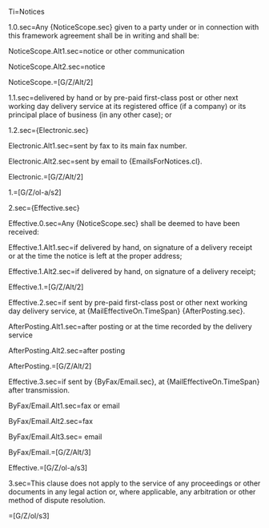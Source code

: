 Ti=Notices 

1.0.sec=Any {NoticeScope.sec} given to a party under or in connection with this framework agreement shall be in writing and shall be:

NoticeScope.Alt1.sec=notice or other communication

NoticeScope.Alt2.sec=notice

NoticeScope.=[G/Z/Alt/2]

1.1.sec=delivered by hand or by pre-paid first-class post or other next working day delivery service at its registered office (if a company) or its principal place of business (in any other case); or 

1.2.sec={Electronic.sec}

Electronic.Alt1.sec=sent by fax to its main fax number.

Electronic.Alt2.sec=sent by email to {EmailsForNotices.cl}.

Electronic.=[G/Z/Alt/2]

1.=[G/Z/ol-a/s2]

2.sec={Effective.sec}

Effective.0.sec=Any {NoticeScope.sec} shall be deemed to have been received:

Effective.1.Alt1.sec=if delivered by hand, on signature of a delivery receipt or at the time the notice is left at the proper address;

Effective.1.Alt2.sec=if delivered by hand, on signature of a delivery receipt;

Effective.1.=[G/Z/Alt/2]

Effective.2.sec=if sent by pre-paid first-class post or other next working day delivery service, at {MailEffectiveOn.TimeSpan} {AfterPosting.sec}.

AfterPosting.Alt1.sec=after posting or at the time recorded by the delivery service

AfterPosting.Alt2.sec=after posting

AfterPosting.=[G/Z/Alt/2]


Effective.3.sec=if sent by {ByFax/Email.sec}, at {MailEffectiveOn.TimeSpan} after transmission.

ByFax/Email.Alt1.sec=fax or email

ByFax/Email.Alt2.sec=fax

ByFax/Email.Alt3.sec= email

ByFax/Email.=[G/Z/Alt/3]

Effective.=[G/Z/ol-a/s3]

3.sec=This clause does not apply to the service of any proceedings or other documents in any legal action or, where applicable, any arbitration or other method of dispute resolution.

=[G/Z/ol/s3]

